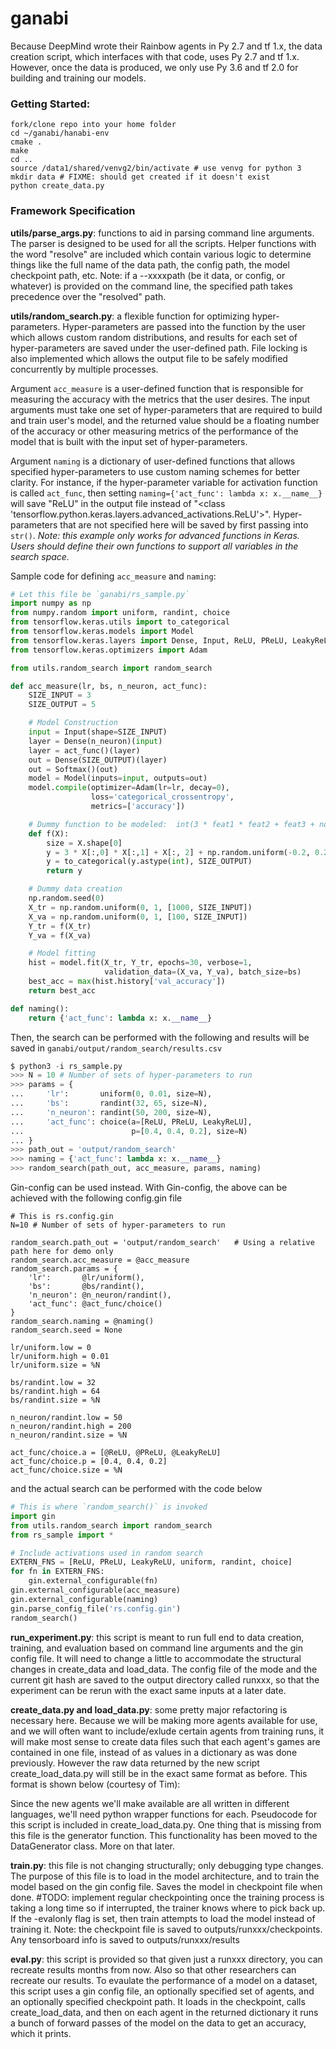 # ganabi

Because DeepMind wrote their Rainbow agents in Py 2.7 and tf 1.x, the data creation script, which interfaces with that code, uses Py 2.7 and tf 1.x. However, once the data is produced, we only use Py 3.6 and tf 2.0 for building and training our models.

### Getting Started:
```
fork/clone repo into your home folder
cd ~/ganabi/hanabi-env
cmake .
make
cd ..
source /data1/shared/venvg2/bin/activate # use venvg for python 3 
mkdir data # FIXME: should get created if it doesn't exist
python create_data.py
```

### Framework Specification

**utils/parse_args.py**: functions to aid in parsing command line arguments. The parser is designed to be used for all the scripts. Helper functions with the word "resolve" are included which contain various logic to determine things like the full name of the data path, the config path, the model checkpoint path, etc. Note: if a --xxxxpath (be it data, or config, or whatever) is provided on the command line, the specified path takes precedence over the "resolved" path.

**utils/random_search.py**: a flexible function for optimizing hyper-parameters. Hyper-parameters are passed into the function by the user which allows custom random distributions, and results for each set of hyper-parameters are saved under the user-defined path. File locking is also implemented which allows the output file to be safely modified concurrently by multiple processes.

Argument `acc_measure` is a user-defined function that is responsible for measuring the accuracy with the metrics that the user desires. The input arguments must take one set of hyper-parameters that are required to build and train user's model, and the returned value should be a floating number of the accuracy or other measuring metrics of the performance of the model that is built with the input set of hyper-parameters.

Argument `naming` is a dictionary of user-defined functions that allows specified hyper-parameters to use custom naming schemes for better clarity. For instance, if the hyper-parameter variable for activation function is called `act_func`, then setting `naming={'act_func': lambda x: x.__name__}` will save "ReLU" in the output file instead of "<class 'tensorflow.python.keras.layers.advanced_activations.ReLU'>". Hyper-parameters that are not specified here will be saved by first passing into `str()`. *Note: this example only works for advanced functions in Keras. Users should define their own functions to support all variables in the search space.*

Sample code for defining `acc_measure` and `naming`:

```py
# Let this file be `ganabi/rs_sample.py`
import numpy as np
from numpy.random import uniform, randint, choice
from tensorflow.keras.utils import to_categorical
from tensorflow.keras.models import Model
from tensorflow.keras.layers import Dense, Input, ReLU, PReLU, LeakyReLU, Softmax
from tensorflow.keras.optimizers import Adam

from utils.random_search import random_search

def acc_measure(lr, bs, n_neuron, act_func):
    SIZE_INPUT = 3
    SIZE_OUTPUT = 5

    # Model Construction
    input = Input(shape=SIZE_INPUT)
    layer = Dense(n_neuron)(input)
    layer = act_func()(layer)
    out = Dense(SIZE_OUTPUT)(layer)
    out = Softmax()(out)
    model = Model(inputs=input, outputs=out)
    model.compile(optimizer=Adam(lr=lr, decay=0),
                  loss='categorical_crossentropy',
                  metrics=['accuracy'])

    # Dummy function to be modeled:  int(3 * feat1 * feat2 + feat3 + noise)
    def f(X):
        size = X.shape[0]
        y = 3 * X[:,0] * X[:,1] + X[:, 2] + np.random.uniform(-0.2, 0.2, size)
        y = to_categorical(y.astype(int), SIZE_OUTPUT)
        return y

    # Dummy data creation
    np.random.seed(0)
    X_tr = np.random.uniform(0, 1, [1000, SIZE_INPUT])
    X_va = np.random.uniform(0, 1, [100, SIZE_INPUT])
    Y_tr = f(X_tr)
    Y_va = f(X_va)

    # Model fitting
    hist = model.fit(X_tr, Y_tr, epochs=30, verbose=1,
                     validation_data=(X_va, Y_va), batch_size=bs)
    best_acc = max(hist.history['val_accuracy'])
    return best_acc

def naming():
    return {'act_func': lambda x: x.__name__}
```

Then, the search can be performed with the following and results will be saved in `ganabi/output/random_search/results.csv`

```py
$ python3 -i rs_sample.py
>>> N = 10 # Number of sets of hyper-parameters to run
>>> params = {
...     'lr':       uniform(0, 0.01, size=N),
...     'bs':       randint(32, 65, size=N),
...     'n_neuron': randint(50, 200, size=N),
...     'act_func': choice(a=[ReLU, PReLU, LeakyReLU],
...                        p=[0.4, 0.4, 0.2], size=N)
... }
>>> path_out = 'output/random_search'
>>> naming = {'act_func': lambda x: x.__name__}
>>> random_search(path_out, acc_measure, params, naming)
```

Gin-config can be used instead. With Gin-config, the above can be achieved with the following config.gin file

```gin
# This is rs.config.gin
N=10 # Number of sets of hyper-parameters to run

random_search.path_out = 'output/random_search'   # Using a relative path here for demo only
random_search.acc_measure = @acc_measure
random_search.params = {
    'lr':       @lr/uniform(),
    'bs':       @bs/randint(),
    'n_neuron': @n_neuron/randint(),
    'act_func': @act_func/choice()
}
random_search.naming = @naming()
random_search.seed = None

lr/uniform.low = 0
lr/uniform.high = 0.01
lr/uniform.size = %N

bs/randint.low = 32
bs/randint.high = 64
bs/randint.size = %N

n_neuron/randint.low = 50
n_neuron/randint.high = 200
n_neuron/randint.size = %N

act_func/choice.a = [@ReLU, @PReLU, @LeakyReLU]
act_func/choice.p = [0.4, 0.4, 0.2]
act_func/choice.size = %N
```

and the actual search can be performed with the code below

```py
# This is where `random_search()` is invoked
import gin
from utils.random_search import random_search
from rs_sample import *

# Include activations used in random search
EXTERN_FNS = [ReLU, PReLU, LeakyReLU, uniform, randint, choice]
for fn in EXTERN_FNS:
    gin.external_configurable(fn)
gin.external_configurable(acc_measure)
gin.external_configurable(naming)
gin.parse_config_file('rs.config.gin')
random_search()
```


**run_experiment.py**: this script is meant to run full end to data creation, training, and evaluation based on command line arguments and the gin config file. It will need to change a little to accommodate the structural changes in create_data and load_data. The config file of the mode and the current git hash are saved to the output directory called runxxx, so that the experiment can be rerun with the exact same inputs at a later date.

**create_data.py and load_data.py**: some pretty major refactoring is necessary here. Because we will be making more agents available for use, and we will often want to include/exlude certain agents from training runs, it will make most sense to create data files such that each agent's games are contained in one file, instead of as values in a dictionary as was done previously. However the raw data returned by the new script create_load_data.py will still be in the exact same format as before. This format is shown below (courtesy of Tim): 

Since the new agents we'll make available are all written in different languages, we'll need python wrapper functions for each. Pseudocode for this script is included in create_load_data.py. One thing that is missing from this file is the generator function. This functionality has been moved to the DataGenerator class. More on that later.

**train.py**: this file is not changing structurally; only debugging type changes. The purpose of this file is to load in the model architecture, and to train the model based on the gin config file. Saves the model in checkpoint file when done. #TODO: implement regular checkpointing once the training process is taking a long time so if interrupted, the trainer knows where to pick back up. If the -evalonly flag is set, then train attempts to load the model instead of training it. Note: the checkpoint file is saved to outputs/runxxx/checkpoints. Any tensorboard info is saved to outputs/runxxx/results

**eval.py**: this script is provided so that given just a runxxx directory, you can recreate results months from now. Also so that other researchers can recreate our results. To evaulate the performance of a model on a dataset, this script uses a gin config file, an optionally specified set of agents, and an optionally specified checkpoint path. It loads in the checkpoint, calls create_load_data, and then on each agent in the returned dictionary it runs a bunch of forward passes of the model on the data to get an accuracy, which it prints. 
